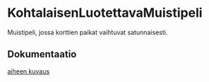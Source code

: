 # KohtalaisenLuotettavaMuistipeli

Muistipeli, jossa korttien paikat vaihtuvat satunnaisesti.

## Dokumentaatio

[aiheen kuvaus](dokumentaatio/Aihemäärittely.md)
